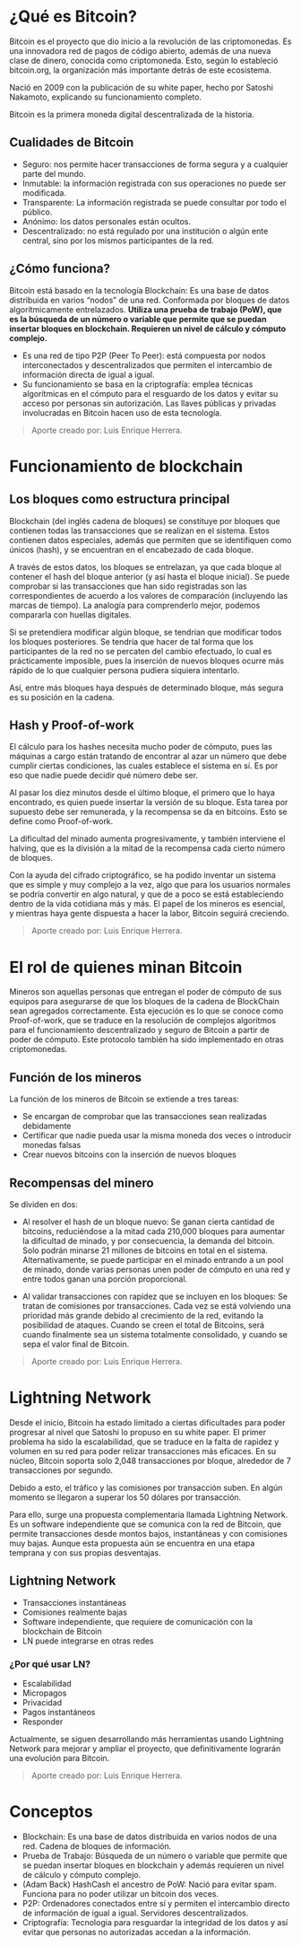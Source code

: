 # ¿Qué es Bitcoin? 

Bitcoin es el proyecto que dio inicio a la revolución de las criptomonedas. Es una innovadora red de pagos de código abierto,
además de una nueva clase de dinero, conocida como criptomoneda. Esto, según lo estableció bitcoin.org, la organización más
importante detrás de este ecosistema.

Nació en 2009 con la publicación de su white paper, hecho por Satoshi Nakamoto, explicando su funcionamiento completo.

Bitcoin es la primera moneda digital descentralizada de la historia.

## Cualidades de Bitcoin
- Seguro: nos permite hacer transacciones de forma segura y a cualquier parte del mundo.
- Inmutable: la información registrada con sus operaciones no puede ser modificada.
- Transparente: La información registrada se puede consultar por todo el público.
- Anónimo: los datos personales están ocultos.
- Descentralizado: no está regulado por una institución o algún ente central, sino por los mismos participantes de la red.

## ¿Cómo funciona?

 Bitcoin está basado en la tecnología Blockchain: Es una base de datos distribuida en varios “nodos” de una red. 
 Conformada por bloques de datos algorítmicamente entrelazados. **Utiliza una prueba de trabajo (PoW), que es la búsqueda
 de un número o variable que permite que se puedan insertar bloques en blockchain. Requieren un nivel de cálculo y cómputo complejo.**

- Es una red de tipo P2P (Peer To Peer): está compuesta por nodos interconectados y descentralizados que permiten el intercambio de
 información directa de igual a igual.
- Su funcionamiento se basa en la criptografía: emplea técnicas algorítmicas en el cómputo para el resguardo de los datos y
 evitar su acceso por personas sin autorización. Las llaves públicas y privadas involucradas en Bitcoin hacen uso de esta tecnología.
 
> Aporte creado por: Luis Enrique Herrera.

# Funcionamiento de blockchain

## Los bloques como estructura principal 

Blockchain (del inglés cadena de bloques) se constituye por bloques que contienen todas las transacciones que
se realizan en el sistema. Estos contienen datos especiales, además que permiten que se identifiquen como
únicos (hash), y se encuentran en el encabezado de cada bloque.

A través de estos datos, los bloques se entrelazan, ya que cada bloque al contener el hash del bloque anterior 
(y así hasta el bloque inicial). Se puede comprobar si las transacciones que han sido registradas son las
correspondientes de acuerdo a los valores de comparación (incluyendo las marcas de tiempo). La analogía
para comprenderlo mejor, podemos compararla con huellas digitales.

Si se pretendiera modificar algún bloque, se tendrían que modificar todos los bloques posteriores. Se tendría
que hacer de tal forma que los participantes de la red no se percaten del cambio efectuado, lo cual
es prácticamente imposible, pues la inserción de nuevos bloques ocurre más rápido de lo que
cualquier persona pudiera siquiera intentarlo.

Así, entre más bloques haya después de determinado bloque, más segura es su posición en la cadena.

## Hash y Proof-of-work

El cálculo para los hashes necesita mucho poder de cómputo, pues las máquinas a cargo están tratando de encontrar 
al azar un número que debe cumplir ciertas condiciones, las cuales establece el sistema en sí. Es por eso que 
nadie puede decidir qué número debe ser.

Al pasar los diez minutos desde el último bloque, el primero que lo haya encontrado, es quien puede insertar la 
versión de su bloque. Esta tarea por supuesto debe ser remunerada, y la recompensa se da en bitcoins. Esto se 
define como Proof-of-work.

La dificultad del minado aumenta progresivamente, y también interviene el halving, que es la división a la 
mitad de la recompensa cada cierto número de bloques.

Con la ayuda del cifrado criptográfico, se ha podido inventar un sistema que es simple y muy complejo a la vez, 
algo que para los usuarios normales se podría convertir en algo natural, y que de a poco se está estableciendo 
dentro de la vida cotidiana más y más. El papel de los mineros es esencial, y mientras haya gente dispuesta a 
hacer la labor, Bitcoin seguirá creciendo.

> Aporte creado por: Luis Enrique Herrera.

# El rol de quienes minan Bitcoin

Mineros son aquellas personas que entregan el poder de cómputo de sus equipos para asegurarse de que los bloques de la 
cadena de BlockChain sean agregados correctamente. Esta ejecución es lo que se conoce como Proof-of-work, que se traduce
en la resolución de complejos algoritmos para el funcionamiento descentralizado y seguro de Bitcoin a partir de poder
de cómputo. Este protocolo también ha sido implementado en otras criptomonedas.

## Función de los mineros
La función de los mineros de Bitcoin se extiende a tres tareas:

- Se encargan de comprobar que las transacciones sean realizadas debidamente
- Certificar que nadie pueda usar la misma moneda dos veces o introducir monedas falsas
- Crear nuevos bitcoins con la inserción de nuevos bloques
## Recompensas del minero
 
 Se dividen en dos:

- Al resolver el hash de un bloque nuevo: Se ganan cierta cantidad de bitcoins, reduciéndose a la mitad cada 210,000 
bloques para aumentar la dificultad de minado, y por consecuencia, la demanda del bitcoin. Solo podrán minarse 21 millones de bitcoins en total en el sistema. Alternativamente, se puede participar en el minado entrando a un pool de minado, donde varias personas unen poder de cómputo en una red y entre todos ganan una porción proporcional.

- Al validar transacciones con rapidez que se incluyen en los bloques: Se tratan de comisiones por transacciones. Cada vez se está volviendo una prioridad más grande debido al crecimiento de la red, evitando la posibilidad de ataques.
Cuando se creen el total de Bitcoins, será cuando finalmente sea un sistema totalmente consolidado, y cuando se sepa el valor final de Bitcoin.

> Aporte creado por: Luis Enrique Herrera.

# Lightning Network 

Desde el inicio, Bitcoin ha estado limitado a ciertas dificultades para poder progresar al nivel que Satoshi lo 
propuso en su white paper. El primer problema ha sido la escalabilidad, que se traduce en la falta de rapidez y 
volumen en su red para poder relizar transacciones más eficaces. En su núcleo, Bitcoin soporta solo 2,048 
transacciones por bloque, alrededor de 7 transacciones por segundo.

Debido a esto, el tráfico y las comisiones por transacción suben. En algún momento se llegaron a superar los 50 
dólares por transacción.

Para ello, surge una propuesta complementaria llamada Lightning Network. Es un software independiente que se 
comunica con la red de Bitcoin, que permite transacciones desde montos bajos, instantáneas y con comisiones muy 
bajas. Aunque esta propuesta aún se encuentra en una etapa temprana y con sus propias desventajas.

## Lightning Network

- Transacciones instantáneas
- Comisiones realmente bajas
- Software independiente, que requiere de comunicación con la blockchain de Bitcoin
- LN puede integrarse en otras redes
### ¿Por qué usar LN?

- Escalabilidad
- Micropagos
- Privacidad
- Pagos instantáneos
- Responder

Actualmente, se siguen desarrollando más herramientas usando Lightning Network para mejorar y ampliar el 
proyecto, que definitivamente lograrán una evolución para Bitcoin.

> Aporte creado por: Luis Enrique Herrera.

# Conceptos

- Blockchain: Es una base de datos distribuida en varios nodos de una red. Cadena de bloques de información.
- Prueba de Trabajo: Búsqueda de un número o variable que permite que se puedan insertar bloques en blockchain y además requieren un nivel de cálculo y cómputo complejo.
- (Adam Back) HashCash el ancestro de PoW: Nació para evitar spam. Funciona para no poder utilizar un bitcoin dos veces.
- P2P: Ordenadores conectados entre sí y permiten el intercambio directo de información de igual a igual. Servidores descentralizados.
- Criptografía: Tecnologia para resguardar la integridad de los datos y así evitar que personas no autorizadas accedan a la información.



